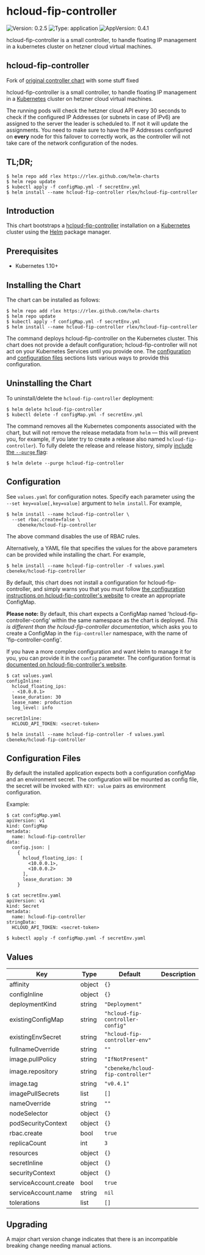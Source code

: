 # hcloud-fip-controller

![Version: 0.2.5](https://img.shields.io/badge/Version-0.2.5-informational?style=flat-square) ![Type: application](https://img.shields.io/badge/Type-application-informational?style=flat-square) ![AppVersion: 0.4.1](https://img.shields.io/badge/AppVersion-0.4.1-informational?style=flat-square)

hcloud-fip-controller is a small controller, to handle floating IP management in a kubernetes cluster on hetzner cloud virtual machines.

hcloud-fip-controller
-------

Fork of [original controller chart][hcloud-fip-controller-home] with some stuff fixed

hcloud-fip-controller is a small controller, to handle floating IP management
in a [Kubernetes][k8s-home] cluster on hetzner cloud virtual machines.

The running pods will check the hetzner cloud API every 30 seconds to check if
the configured IP Addresses (or subnets in case of IPv6) are assigned to the
server the leader is scheduled to. If not it will update the assignments.
You need to make sure to have the IP Addresses configured on **every** node for
this failover to correctly work, as the controller will not take care of the
network configuration of the nodes.

TL;DR;
------

```console
$ helm repo add rlex https://rlex.github.com/helm-charts
$ helm repo update
$ kubectl apply -f configMap.yml -f secretEnv.yml
$ helm install --name hcloud-fip-controller rlex/hcloud-fip-controller
```

Introduction
------------

This chart bootstraps a [hcloud-fip-controller][hcloud-fip-controller-home]
installation on a [Kubernetes][k8s-home] cluster using the [Helm][helm-home]
package manager.

Prerequisites
-------------

-  Kubernetes 1.10+

Installing the Chart
--------------------

The chart can be installed as follows:

```console
$ helm repo add rlex https://rlex.github.com/helm-charts
$ helm repo update
$ kubectl apply -f configMap.yml -f secretEnv.yml
$ helm install --name hcloud-fip-controller rlex/hcloud-fip-controller
```

The command deploys hcloud-fip-controller on the Kubernetes cluster. This chart
does not provide a default configuration; hcloud-fip-controller will not act on
your Kubernetes Services until you provide one. The
[configuration](#configuration) and [configuration files](#configuration-files)
sections lists various ways to provide this configuration.

Uninstalling the Chart
----------------------

To uninstall/delete the `hcloud-fip-controller` deployment:

```console
$ helm delete hcloud-fip-controller
$ kubectl delete -f configMap.yml -f secretEnv.yml
```

The command removes all the Kubernetes components associated with the chart, but
will not remove the release metadata from `helm` — this will prevent you, for
example, if you later try to create a release also named
`hcloud-fip-controller`). To fully delete the release and release history,
simply [include the `--purge` flag][helm-usage]:

```console
$ helm delete --purge hcloud-fip-controller
```

Configuration
-------------

See `values.yaml` for configuration notes. Specify each parameter using the
`--set key=value[,key=value]` argument to `helm install`. For example,

```console
$ helm install --name hcloud-fip-controller \
  --set rbac.create=false \
    cbeneke/hcloud-fip-controller
```

The above command disables the use of RBAC rules.

Alternatively, a YAML file that specifies the values for the above parameters
can be provided while installing the chart. For example,

```console
$ helm install --name hcloud-fip-controller -f values.yaml cbeneke/hcloud-fip-controller
```

By default, this chart does not install a configuration for
hcloud-fip-controller, and simply warns you that you must follow
[the configuration instructions on hcloud-fip-controller's
website][hcloud-fip-controller-config] to create an appropriate ConfigMap.

**Please note:** By default, this chart expects a ConfigMap named
'hcloud-fip-controller-config' within the same namespace as the chart is
deployed. _This is different than the hcloud-fip-controller documentation_,
which asks you to create a ConfigMap in the `fip-controller` namespace, with
the name of 'fip-controller-config'.

If you have a more complex configuration and want Helm to manage it for you, you
can provide it in the `config` parameter. The configuration format is
[documented on hcloud-fip-controller's website][hcloud-fip-controller-config].

```console
$ cat values.yaml
configInline:
  hcloud_floating_ips:
  - <10.0.0.1>
  lease_duration: 30
  lease_name: production
  log_level: info

secretInline:
  HCLOUD_API_TOKEN: <secret-token>

$ helm install --name hcloud-fip-controller -f values.yaml cbeneke/hcloud-fip-controller
```

Configuration Files
-------------------

By default the installed application expects both a configuration configMap and
an environment secret. The configuration will be mounted as config file, the
secret will be invoked with `KEY: value` pairs as environment configuration.

Example:

```console
$ cat configMap.yaml
apiVersion: v1
kind: ConfigMap
metadata:
  name: hcloud-fip-controller
data:
  config.json: |
    {
      hcloud_floating_ips: [
        <10.0.0.1>,
        <10.0.0.2>
      ],
      lease_duration: 30
    }

$ cat secretEnv.yaml
apiVersion: v1
kind: Secret
metadata:
  name: hcloud-fip-controller
stringData:
  HCLOUD_API_TOKEN: <secret-token>

$ kubectl apply -f configMap.yaml -f secretEnv.yaml
```

## Values

| Key | Type | Default | Description |
|-----|------|---------|-------------|
| affinity | object | `{}` |  |
| configInline | object | `{}` |  |
| deploymentKind | string | `"Deployment"` |  |
| existingConfigMap | string | `"hcloud-fip-controller-config"` |  |
| existingEnvSecret | string | `"hcloud-fip-controller-env"` |  |
| fullnameOverride | string | `""` |  |
| image.pullPolicy | string | `"IfNotPresent"` |  |
| image.repository | string | `"cbeneke/hcloud-fip-controller"` |  |
| image.tag | string | `"v0.4.1"` |  |
| imagePullSecrets | list | `[]` |  |
| nameOverride | string | `""` |  |
| nodeSelector | object | `{}` |  |
| podSecurityContext | object | `{}` |  |
| rbac.create | bool | `true` |  |
| replicaCount | int | `3` |  |
| resources | object | `{}` |  |
| secretInline | object | `{}` |  |
| securityContext | object | `{}` |  |
| serviceAccount.create | bool | `true` |  |
| serviceAccount.name | string | `nil` |  |
| tolerations | list | `[]` |  |

## Upgrading

A major chart version change indicates that there is an incompatible breaking change needing manual actions.

[helm-home]: https://helm.sh
[helm-usage]: https://docs.helm.sh/using_helm/
[k8s-home]: https://kubernetes.io
[hcloud-fip-controller-config]: https://github.com/cbeneke/hcloud-fip-controller/
[hcloud-fip-controller-home]: https://github.com/cbeneke/hcloud-fip-controller/